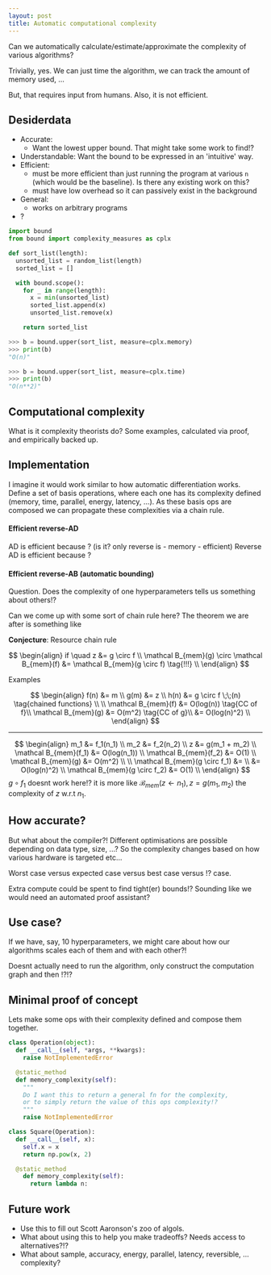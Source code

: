 ```yaml
---
layout: post
title: Automatic computational complexity
---
```


Can we automatically calculate/estimate/approximate the complexity of various algorithms?

Trivially, yes. We can just time the algorithm, we can track the amount of memory used, ...

But, that requires input from humans.
Also, it is not efficient.  

## Desiderdata

* Accurate:
  * Want the lowest upper bound. That might take some work to find!?
* Understandable:
  Want the bound to be expressed in an 'intuitive' way.
* Efficient:
  * must be more efficient than just running the program at various `n` (which would be the baseline). Is there any existing work on this?
  * must have low overhead so it can passively exist in the background
* General:
  * works on arbitrary programs
* ?

```python
import bound
from bound import complexity_measures as cplx

def sort_list(length):
  unsorted_list = random_list(length)
  sorted_list = []

  with bound.scope():
    for _ in range(length):
      x = min(unsorted_list)
      sorted_list.append(x)
      unsorted_list.remove(x)

    return sorted_list

>>> b = bound.upper(sort_list, measure=cplx.memory)
>>> print(b)
"O(n)"

>>> b = bound.upper(sort_list, measure=cplx.time)
>>> print(b)
"O(n**2)"
```

## Computational complexity

What is it complexity theorists do?
Some examples, calculated via proof, and empirically backed up.


## Implementation

I imagine it would work similar to how automatic differentiation works. Define a set of basis operations, where each one has its complexity defined (memory, time, parallel, energy, latency, ...). As these basis ops are composed we can propagate these complexities via a chain rule.

#### Efficient reverse-AD

AD is efficient because ? (is it? only reverse is - memory - efficient)
Reverse AD is efficient because ?

#### Efficient reverse-AB (automatic bounding)

Question. Does the complexity of one hyperparameters tells us something about others!?


Can we come up with some sort of chain rule here?
The theorem we are after is something like

__Conjecture__: Resource chain rule

$$
\begin{align}
if \quad z &= g \circ f \\
\mathcal B_{mem}(g) \circ \mathcal B_{mem}(f) &= \mathcal B_{mem}(g \circ f) \tag{!!!} \\
\end{align}
$$

Examples

$$
\begin{align}
f(n) &= m \\
g(m) &= z \\
h(n) &= g \circ f \;\;(n) \tag{chained functions} \\
\\
\mathcal B_{mem}(f) &= O(log(n)) \tag{CC of f}\\
\mathcal B_{mem}(g) &= O(m^2) \tag{CC of g}\\
&= O(log(n)^2) \\
\end{align}
$$
***
$$
\begin{align}
m_1 &= f_1(n_1) \\
m_2 &= f_2(n_2) \\
z &= g(m_1 + m_2) \\
\mathcal B_{mem}(f_1) &= O(log(n_1)) \\
\mathcal B_{mem}(f_2) &= O(1) \\
\mathcal B_{mem}(g) &= O(m^2) \\
\\
\mathcal B_{mem}(g \circ f_1) &= \\
&= O(log(n)^2) \\
\mathcal B_{mem}(g \circ f_2) &= O(1) \\
\end{align}
$$
$g \circ f_1$ doesnt work here!? it is more like $\mathcal B_{mem}(z \leftarrow n_1), z = g(m_1, m_2)$ the complexity of $z$ w.r.t $n_1$.

## How accurate?

But what about the compiler?! Different optimisations are possible depending on data type, size, ...? So the complexity changes based on how various hardware is targeted etc...

Worst case versus expected case versus best case versus !? case.

Extra compute could be spent to find tight(er) bounds!? Sounding like we would need an automated proof assistant?

## Use case?

If we have, say, 10 hyperparameters, we might care about how our algorithms scales each of them and with each other?!

Doesnt actually need to run the algorithm, only construct the computation graph and then !?!?

## Minimal proof of concept

Lets make some ops with their complexity defined and compose them together.

```python
class Operation(object):
  def __call__(self, *args, **kwargs):
    raise NotImplementedError

  @static_method
  def memory_complexity(self):
    """
    Do I want this to return a general fn for the complexity,
    or to simply return the value of this ops complexity!?
    """
    raise NotImplementedError

class Square(Operation):
  def __call__(self, x):
    self.x = x
    return np.pow(x, 2)

  @static_method
    def memory_complexity(self):
      return lambda n:
```

## Future work

* Use this to fill out Scott Aaronson's zoo of algols.
* What about using this to help you make tradeoffs? Needs access to alternatives?!?
* What about sample, accuracy, energy, parallel, latency, reversible, ... complexity?
